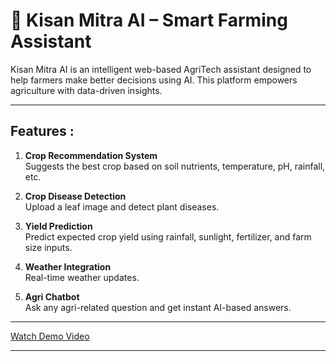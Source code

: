 # 🌾 Kisan Mitra AI – Smart Farming Assistant

Kisan Mitra AI is an intelligent web-based AgriTech assistant designed to help farmers make better decisions using AI. This platform empowers agriculture with data-driven insights.

---

## Features :

 1. **Crop Recommendation System**  
  Suggests the best crop based on soil nutrients, temperature, pH, rainfall, etc.

2. **Crop Disease Detection**  
  Upload a leaf image and detect plant diseases.

 3. **Yield Prediction**  
  Predict expected crop yield using rainfall, sunlight, fertilizer, and farm size inputs.

 4. **Weather Integration**  
  Real-time weather updates.

 5. **Agri Chatbot**  
  Ask any agri-related question and get instant AI-based answers.

---

[Watch Demo Video](https://drive.google.com/file/d/1inNvFytKLccR_0HgwM1AqjOGPWJmKQ3z/view?usp=sharing)

---
